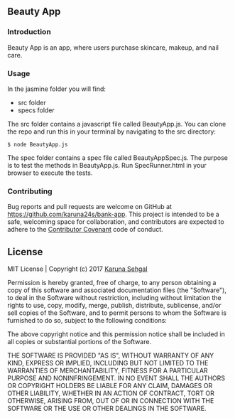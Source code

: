 ## Beauty App

### Introduction

Beauty App is an app, where users purchase skincare, makeup, and nail care.

### Usage

In the jasmine folder you will find:
- src folder
- specs folder

The src folder contains a javascript file called BeautyApp.js. You can clone the repo and run this in your terminal by navigating to the src directory:

```
$ node BeautyApp.js
```

The spec folder contains a spec file called BeautyAppSpec.js. The purpose is to test the methods in BeautyApp.js. Run SpecRunner.html in your browser to execute the tests.


### Contributing

Bug reports and pull requests are welcome on GitHub at https://github.com/karuna24s/bank-app. This project is intended to be a safe, welcoming space for collaboration, and contributors are expected to adhere to the [Contributor Covenant](contributor-covenant.org) code of conduct.

## License

MIT License | Copyright (c) 2017 [Karuna Sehgal](http://karunasehgal.com)

Permission is hereby granted, free of charge, to any person obtaining a copy
of this software and associated documentation files (the "Software"), to deal
in the Software without restriction, including without limitation the rights
to use, copy, modify, merge, publish, distribute, sublicense, and/or sell
copies of the Software, and to permit persons to whom the Software is
furnished to do so, subject to the following conditions:

The above copyright notice and this permission notice shall be included in all
copies or substantial portions of the Software.

THE SOFTWARE IS PROVIDED "AS IS", WITHOUT WARRANTY OF ANY KIND, EXPRESS OR
IMPLIED, INCLUDING BUT NOT LIMITED TO THE WARRANTIES OF MERCHANTABILITY,
FITNESS FOR A PARTICULAR PURPOSE AND NONINFRINGEMENT. IN NO EVENT SHALL THE
AUTHORS OR COPYRIGHT HOLDERS BE LIABLE FOR ANY CLAIM, DAMAGES OR OTHER
LIABILITY, WHETHER IN AN ACTION OF CONTRACT, TORT OR OTHERWISE, ARISING FROM,
OUT OF OR IN CONNECTION WITH THE SOFTWARE OR THE USE OR OTHER DEALINGS IN THE
SOFTWARE.
